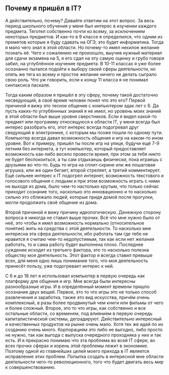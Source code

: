## **Почему я пришёл в IT?**

А действительно, почему? Давайте ответим на этот вопрос. За весь период школьного обучения у меня был интерес в изучении каждого предмета. Тяготел собственно почти ко всему, за исключением некоторых предметов. И как-то в 9 классе я определился, что одним из преметов которые я буду сдавать на ОГЭ, это будет информатика. Тогда я мало чего знал в этой области. Но почему-то имел нехилое желание познать её. Чего к сожалению не произошло, выучив нужный материал для сдачи экзамена на 5, я его сдал на эту самую оценку и грубо говоря забил, на углублённое изучение предмета. В 10-11 классах я уже более осознанно пытался подойти к выбору своей сферы деятельности, но опять же тяга ко всему и простое желание ничего не делать сыграло свою роль. Что уж говорить, если к концу 11 класса я не понимал синтаксиса паскаля.

Тогда каким образом я пришёл в эту сферу, почему такой достаточно несведующий, в своё время человек понял что это его? Первой причиной я вижу это тесное общение с компьютером эдак лет с 6. Да пусть каких-то углубённных знаний я не имел, но уровень моих знаний в этой области был выше уровня сверстников. Если я видел какой-то предмет или программу относящуюся к области IT, у меня всегда был интерес разобрать его, этот интерес всегда подогревал друг сведующий в электронике, с которым мы позже пошли по одному пути. Компьютер всегда давал возможность общения и игр на каком-то ином уровне. Вот к примеру, пришёл ты после игр на улице, будучи ещё 7-9 летним без интернета, а тут компьютер, который предоставляет возможность как-либо весело провести время, при этом за тебя никто не будет беспокоиться, а ты сам отдыхаешь физически, пока играешь с друзьями во что-то. Будь то игра на сплит-скрине или же пошаговая игрушка, или же один бегает, второй стреляет, а третий комментирует. Ещё сильнее интерес к IT подогрел интернет, возможность текстового и голосового общения с людьми и при этом возможность играть с ними не выходя из дома, было чем-то настолько крутым, что только сейчас приходит сознание того, насколько это инновационно и то насколько сильно это сближало людей, которые придя домой после прогулки, могли продолжить своё общение из дома.

Второй причиной я вижу причину идеологическую. Денежную сторону вопроса я никогда не ставил выше прочих. Всё что мне нужно было от неё, это чтобы я имел возможность нормально (относительное понятие) жить на средства с этой деятельности. То насколько мне интересна эта сфера деятельности, ибо работать там где тебе не нравится я считаю чем-то недопустимым, так как если нет желания работать, то и сама работу будет выполнена плохо. Последнее суждение исходит из третьего фактора, это то насколько полезна обществу моя деятельность. Этот фактор я всегда ставил превыше всех, для меня одно лишь понимание того, что моя деятельность принесёт пользу, уже подогревает интерес к ней.

С 6 и до 18 лет я использовал компьютер в первую очередь как платформу для общения и игр. Мне всегда были интересны разнообразные игры. И в определённый момент времени пришло осознание двух вещей. Первое, это то что игры это не только способ развлечения и заработка, также это вид искусства, причём очень комплексный, в разы более продвинутый чем книги или фильмы от чего и более сложный. Второе, это то что игры, как собственно и все остальные области, со временем, под влиянием в первую очередь капиталистической системы, деградируют. Действительно интересный и качественных продуктов на рынке очень мало. Хотя тех же идей по их созданию очень много. Корпорациям это либо не выгодно, либо просто не нужно, так как выгода с выпуска очередного проходняка у них и так есть. И я прекрасно понимаю что эта проблема во всей IT сфере, во всех прочих сферах и корень этой проблемы лежит в экономике. Поэтому одной из главнейших целей моего прихода в IT является исправление этих проблем. Попытка создать в интересной мне области деятельности чего-то революционного, того что будет двигать весь мир к совершенствованию.
